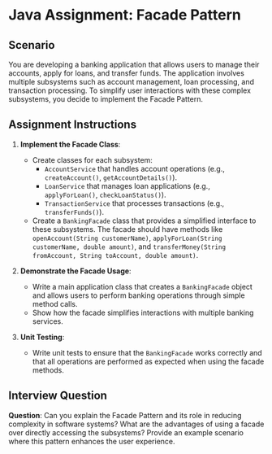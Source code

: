 # Java Assignment: Facade Pattern

## Scenario
You are developing a banking application that allows users to manage their accounts, apply for loans, and transfer funds. The application involves multiple subsystems such as account management, loan processing, and transaction processing. To simplify user interactions with these complex subsystems, you decide to implement the Facade Pattern.

## Assignment Instructions
1. **Implement the Facade Class**:
    - Create classes for each subsystem:
        - `AccountService` that handles account operations (e.g., `createAccount()`, `getAccountDetails()`).
        - `LoanService` that manages loan applications (e.g., `applyForLoan()`, `checkLoanStatus()`).
        - `TransactionService` that processes transactions (e.g., `transferFunds()`).
    - Create a `BankingFacade` class that provides a simplified interface to these subsystems. The facade should have methods like `openAccount(String customerName)`, `applyForLoan(String customerName, double amount)`, and `transferMoney(String fromAccount, String toAccount, double amount)`.

2. **Demonstrate the Facade Usage**:
    - Write a main application class that creates a `BankingFacade` object and allows users to perform banking operations through simple method calls.
    - Show how the facade simplifies interactions with multiple banking services.

3. **Unit Testing**:
    - Write unit tests to ensure that the `BankingFacade` works correctly and that all operations are performed as expected when using the facade methods.

## Interview Question
**Question**: Can you explain the Facade Pattern and its role in reducing complexity in software systems? What are the advantages of using a facade over directly accessing the subsystems? Provide an example scenario where this pattern enhances the user experience.
